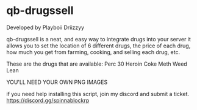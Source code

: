 # qb-drugssell
Developed by Playboii Driizzyy

qb-drugssell is a neat, and easy way to integrate drugs into your server
it allows you to set the location of 6 different drugs,
the price of each drug,
how much you get from farming, cooking, and selling each drug, etc.

These are the drugs that are available:
Perc 30
Heroin
Coke
Meth
Weed
Lean

YOU'LL NEED YOUR OWN PNG IMAGES

if you need help installing this script, join my discord and submit a ticket.
https://discord.gg/spinnablockrp
